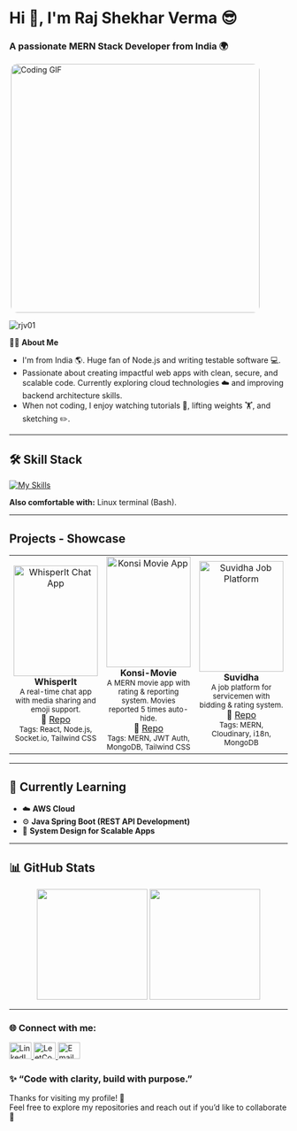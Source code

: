 <div style="display: flex; align-items: center; justify-content: space-between; flex-wrap: wrap;">
  <div style="flex: 1; min-width: 250px;">
    <h1>Hi 👋, I'm Raj Shekhar Verma 😎</h1>
    <h3>A passionate MERN Stack Developer from India 🌍</h3>
  </div>
  <div >
    <img align="right" src="https://media0.giphy.com/media/v1.Y2lkPTc5MGI3NjExdWxrNGswYTN4Y2kyaWtsanl5MThrYm5ncjNsbHVxa3hvMGt1bGs3NyZlcD12MV9pbnRlcm5hbF9naWZfYnlfaWQmY3Q9Zw/WFyvwq3xoTTMs/giphy.gif" 
         alt="Coding GIF" 
         width="450" 
         style="border-radius: 12px;" />
  </div>
</div>

<p align="left"> 
  <img src="https://komarev.com/ghpvc/?username=rjv01&label=Profile%20views&color=0e75b6&style=flat" alt="rjv01" /> 
</p>

 😶‍🌫️ **About Me**
- I'm from India 🌎. Huge fan of Node.js and writing testable software 💻.
- Passionate about creating impactful web apps with clean, secure, and scalable code. Currently exploring cloud technologies ☁️ and improving backend architecture skills.
- When not coding, I enjoy watching tutorials 🫣, lifting weights 🏋️, and sketching ✏️.


---

## 🛠️ Skill Stack
[![My Skills](https://skillicons.dev/icons?i=react,nodejs,js,tailwind,cpp,java,mongodb,mysql,aws,git,github,&theme=light)](https://skillicons.dev)  

**Also comfortable with:** Linux terminal (Bash).

---

## Projects - Showcase

<table>
  <tr>
    <td align="center" width="33%">
      <a href="https://github.com/rjv01/whisperIt">
        <img src="https://cdn.dribbble.com/users/1554526/screenshots/12269010/media/4a5c6db7c1f7a94a7ebcb9d03e3f2f90.gif"
             alt="WhisperIt Chat App"
             style="width:100%; height:200px; object-fit:cover;"/>
      </a>
      <br/>
      <b>WhisperIt</b><br/>
      <sub>A real-time chat app with media sharing and emoji support.</sub><br/>
      🔗 <a href="https://github.com/rjv01/whisperIt">Repo</a><br/>
      <sub>Tags: React, Node.js, Socket.io, Tailwind CSS</sub>
    </td>
    <td align="center" width="33%">
      <a href="https://github.com/rjv01/konsi-movies">
        <img src="https://cdn.dribbble.com/users/2113371/screenshots/14538543/media/097b31644ffb58dbfe88da8ad7eac0c3.gif"
             alt="Konsi Movie App"
             style="width:100%; height:200px; object-fit:cover;"/>
      </a>
      <br/>
      <b>Konsi-Movie</b><br/>
      <sub>A MERN movie app with rating & reporting system. Movies reported 5 times auto-hide.</sub><br/>
      🔗 <a href="https://github.com/rjv01/konsi-movies">Repo</a><br/>
      <sub>Tags: MERN, JWT Auth, MongoDB, Tailwind CSS</sub>
    </td>
    <td align="center" width="33%">
      <a href="https://github.com/rjv01/Suvidha-frontend">
        <img src="https://cdn.dribbble.com/users/1657132/screenshots/10707941/media/1dc94f7b9f210b2a88cb12b329d5a3e0.gif"
             alt="Suvidha Job Platform"
             style="width:100%; height:200px; object-fit:cover;"/>
      </a>
      <br/>
      <b>Suvidha</b><br/>
      <sub>A job platform for servicemen with bidding & rating system.</sub><br/>
      🔗 <a href="https://github.com/rjv01/Suvidha-frontend">Repo</a><br/>
      <sub>Tags: MERN, Cloudinary, i18n, MongoDB</sub>
    </td>
  </tr>
</table>

---

## 🧠 Currently Learning
- ☁️ **AWS Cloud**
- ⚙️ **Java Spring Boot (REST API Development)**
- 🧩 **System Design for Scalable Apps**

---

## 📊 GitHub Stats
<p align="center">
  <img src="https://github-readme-stats.vercel.app/api?username=rjv01&theme=great-gatsby&show_icons=true&hide_border=false&count_private=true" height="200"/>
  <img src="https://github-readme-streak-stats.herokuapp.com/?user=rjv01&theme=great-gatsby&hide_border=false" height="200"/>
</p>

---

<h3>🌐 Connect with me:</h3>
<p>
  <a href="https://linkedin.com/in/raj-shekhar-verma-2a292a231" target="_blank">
    <img src="https://raw.githubusercontent.com/rahuldkjain/github-profile-readme-generator/master/src/images/icons/Social/linked-in-alt.svg" alt="LinkedIn" height="30" width="40" />
  </a>
  <a href="https://leetcode.com/rjv01" target="_blank">
    <img src="https://raw.githubusercontent.com/rahuldkjain/github-profile-readme-generator/master/src/images/icons/Social/leet-code.svg" alt="LeetCode" height="30" width="40" />
  </a>
  <a href="mailto:verma.rajshekhar1@gmail.com" target="_blank">
    <img src="https://cdn-icons-png.flaticon.com/512/732/732200.png" alt="Email" height="30" width="40" />
  </a>
</p>

### ✨ “Code with clarity, build with purpose.”
Thanks for visiting my profile! 🌸  
Feel free to explore my repositories and reach out if you’d like to collaborate 🚀
